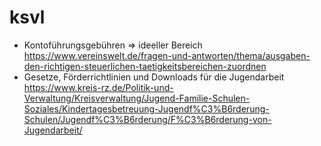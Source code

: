 # ksvl

* Kontoführungsgebühren => ideeller Bereich<br/>
https://www.vereinswelt.de/fragen-und-antworten/thema/ausgaben-den-richtigen-steuerlichen-taetigkeitsbereichen-zuordnen
* Gesetze, Förderrichtlinien und Downloads für die Jugendarbeit<br>
https://www.kreis-rz.de/Politik-und-Verwaltung/Kreisverwaltung/Jugend-Familie-Schulen-Soziales/Kindertagesbetreuung-Jugendf%C3%B6rderung-Schulen/Jugendf%C3%B6rderung/F%C3%B6rderung-von-Jugendarbeit/
